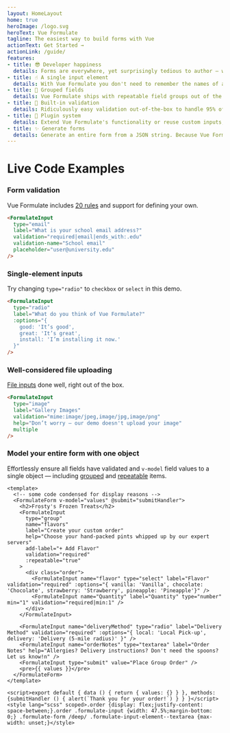 ```yaml
---
layout: HomeLayout
home: true
heroImage: /logo.svg
heroText: Vue Formulate
tagline: The easiest way to build forms with Vue
actionText: Get Started →
actionLink: /guide/
features:
- title: 😎 Developer happiness
  details: Forms are everywhere, yet surprisingly tedious to author — well, not anymore. Vue Formulate provides a powerful and flexible API to developers that makes complex form creation a breeze.
- title: ☝️ A single input element
  details: With Vue Formulate you don't need to remember the names of a dozen components — all form elements are created with a single component. Easy!
- title: 💪 Grouped fields
  details: Vue Formulate ships with repeatable field groups out of the box. Create complex UIs such as multi-person booking forms with ease.
- title: 🎯 Built-in validation
  details: Ridiculously easy validation out-of-the-box to handle 95% of use-cases. Help text, validation rules, and validation messages are simple props. Need more? You can add custom validations too.
- title: 🔌 Plugin system
  details: Extend Vue Formulate's functionality or reuse custom inputs, validation rules, and messages across projects by tapping into the plugin system. Make your plugin open source to share with others!
- title: ✨ Generate forms
  details: Generate an entire form from a JSON string. Because Vue Formulate uses a single input component, you can easily loop through an array and dynamically generate a form.
---
```

# Live Code Examples

### Form validation
Vue Formulate includes [20 rules](/guide/validation/) and support for defining your own.
```html live
<FormulateInput
  type="email"
  label="What is your school email address?"
  validation="required|email|ends_with:.edu"
  validation-name="School email"
  placeholder="user@university.edu"
/>
```


### Single-element inputs
Try changing `type="radio"` to `checkbox` or `select` in this demo.

```html live
<FormulateInput
  type="radio"
  label="What do you think of Vue Formulate?"
  :options="{
    good: 'It’s good',
    great: 'It’s great',
    install: 'I’m installing it now.'
  }"
/>
```

### Well-considered file uploading
[File inputs](/guide/inputs/types/file/) done well, right out of the box.
```html live
<FormulateInput
  type="image"
  label="Gallery Images"
  validation="mime:image/jpeg,image/jpg,image/png"
  help="Don’t worry — our demo doesn't upload your image"
  multiple
/>
```

### Model your entire form with one object
Effortlessly ensure all fields have validated and `v-model` field values to a
single object — including [grouped](/guide/inputs/types/group/) and
[repeatable](/guide/inputs/types/group/#repeatable-groups) items.
```vue live
<template>
  <!-- some code condensed for display reasons -->
  <FormulateForm v-model="values" @submit="submitHandler">
    <h2>Frosty's Frozen Treats</h2>
    <FormulateInput
      type="group"
      name="flavors"
      label="Create your custom order"
      help="Choose your hand-packed pints whipped up by our expert servers"
      add-label="+ Add Flavor"
      validation="required"
      :repeatable="true"
    >
      <div class="order">
        <FormulateInput name="flavor" type="select" label="Flavor" validation="required" :options="{ vanilla: 'Vanilla', chocolate: 'Chocolate', strawberry: 'Strawberry', pineapple: 'Pineapple'}" />
        <FormulateInput name="Quantity" label="Quantity" type="number" min="1" validation="required|min:1" />
      </div>
    </FormulateInput>

    <FormulateInput name="deliveryMethod" type="radio" label="Delivery Method" validation="required" :options="{ local: 'Local Pick-up', delivery: 'Delivery (5-mile radius)' }" />
    <FormulateInput name="orderNotes" type="textarea" label="Order Notes" help="Allergies? Delivery instructions? Don't need the spoons? Let us know!n" />
    <FormulateInput type="submit" value="Place Group Order" />
    <pre>{{ values }}</pre>
  </FormulateForm>
</template>

<script>export default { data () { return { values: {} } }, methods: {submitHandler () { alert(`Thank you for your order!`) } } }</script>
<style lang="scss" scoped>.order {display: flex;justify-content: space-between;}.order .formulate-input {width: 47.5%;margin-bottom: 0;} .formulate-form /deep/ .formulate-input-element--textarea {max-width: unset;}</style>
```
